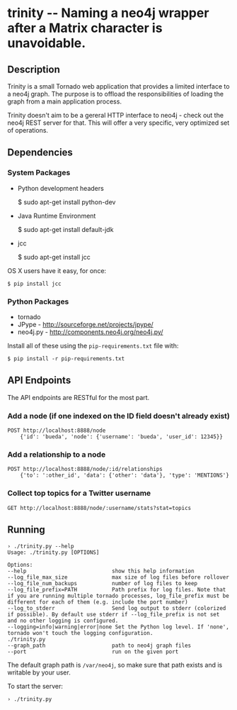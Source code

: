 trinity -- Naming a neo4j wrapper after a Matrix character is unavoidable.
===============================================================================

## Description

Trinity is a small Tornado web application that provides a limited interface to
a neo4j graph. The purpose is to offload the responsibilities of loading the
graph from a main application process.

Trinity doesn't aim to be a gereral HTTP interface to neo4j - check out the
neo4j REST server for that. This will offer a very specific, very optimized set
of operations.

## Dependencies

### System Packages

* Python development headers

    $ sudo apt-get install python-dev

* Java Runtime Environment

    $ sudo apt-get install default-jdk

* jcc

    $ sudo apt-get install jcc

OS X users have it easy, for once:

    $ pip install jcc

### Python Packages

* tornado
* JPype - http://sourceforge.net/projects/jpype/ 
* neo4j.py - http://components.neo4j.org/neo4j.py/ 

Install all of these using the `pip-requirements.txt` file with:

    $ pip install -r pip-requirements.txt

## API Endpoints

The API endpoints are RESTful for the most part.

### Add a node (if one indexed on the ID field doesn't already exist)

    POST http://localhost:8888/node
        {'id': 'bueda', 'node': {'username': 'bueda', 'user_id': 12345}}

### Add a relationship to a node

    POST http://localhost:8888/node/:id/relationships  
        {'to': ':other_id', 'data': {'other': 'data'}, 'type': 'MENTIONS'}

### Collect top topics for a Twitter username

    GET http://localhost:8888/node/:username/stats?stat=topics

## Running

    › ./trinity.py --help
    Usage: ./trinity.py [OPTIONS]

    Options:
    --help                           show this help information
    --log_file_max_size              max size of log files before rollover
    --log_file_num_backups           number of log files to keep
    --log_file_prefix=PATH           Path prefix for log files. Note that if you are running multiple tornado processes, log_file_prefix must be different for each of them (e.g. include the port number)
    --log_to_stderr                  Send log output to stderr (colorized if possible). By default use stderr if --log_file_prefix is not set and no other logging is configured.
    --logging=info|warning|error|none Set the Python log level. If 'none', tornado won't touch the logging configuration.
    ./trinity.py
    --graph_path                     path to neo4j graph files
    --port                           run on the given port

The default graph path is `/var/neo4j`, so make sure that path exists and is writable by your user.

To start the server:

    › ./trinity.py
